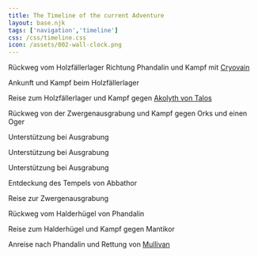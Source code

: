 ```yaml
---
title: The Timeline of the current Adventure
layout: base.njk
tags: ['navigation','timeline']
css: /css/timeline.css
icon: /assets/002-wall-clock.png
---
```


<!-- Folgende Inhalte mit einbinden:
+ https://dnd-revival.fandom.com/wiki/Kalender_des_Harptos
+ https://www.worldanvil.com/w/forgotten-realms-pyrowl/a/moon-phase-calendar-article
Eventuell sogar als Teil des Headers oder der Übersichtsseite. Auf dieser werden dann in einer Kachel Datum Wochentag und Mondphase angezeigt. -->

Rückweg vom Holzfällerlager Richtung Phandalin und Kampf mit [Cryovain](/cryovain)

Ankunft und Kampf beim Holzfällerlager

Reise zum Holzfällerlager und Kampf gegen [Akolyth von Talos](/akolyth_von_talos)

Rückweg von der Zwergenausgrabung und Kampf gegen Orks und einen Oger

Unterstützung bei Ausgrabung  

Unterstützung bei Ausgrabung

Unterstützung bei Ausgrabung

Entdeckung des Tempels von Abbathor

Reise zur Zwergenausgrabung

Rückweg vom Halderhügel von Phandalin

Reise zum Halderhügel und Kampf gegen Mantikor

Anreise nach Phandalin und Rettung von [Mullivan](/mullivan)
